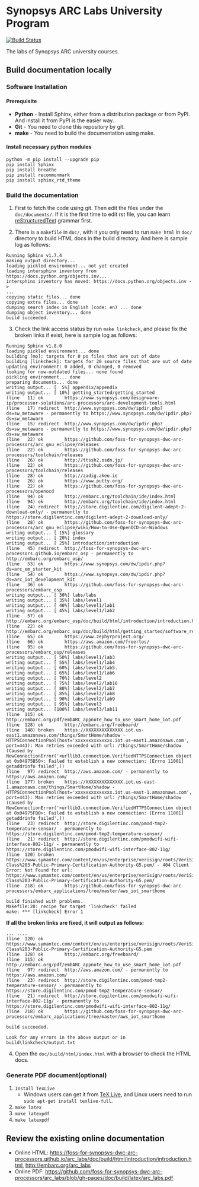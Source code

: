 # Synopsys ARC Labs University Program

[![Build Status](https://travis-ci.org/foss-for-synopsys-dwc-arc-processors/arc_labs.svg?branch=master)](https://travis-ci.org/foss-for-synopsys-dwc-arc-processors/arc_labs)

The labs of Synopsys ARC university courses.

## Build documentation locally

### Software Installation

#### Prerequisite

- **Python** - Install Sphinx, either from a distribution package or from PyPI. And install it from PyPI is the easier way. 
- **Git** - You need to clone this repository by git.
- **make** - You need to build the documentation using make.

#### Install necessary python modules
```
python -m pip install --upgrade pip
pip install Sphinx 
pip install breathe
pip install recommonmark 
pip install sphinx_rtd_theme
```

### Build the documentation
1. First to fetch the code using git. Then edit the files under the `doc/documents/`. If it is the first time to edit rst file, you can learn [reStructuredText](https://github.com/ralsina/rst-cheatsheet/blob/master/rst-cheatsheet.rst) grammar first.

2. There is a `makefile` in `doc/`, with it you only need to run `make html` in `doc/` directory to build HTML docs in the build directory. And here is sample log as follows:
```
Running Sphinx v1.7.4
making output directory...
loading pickled environment... not yet created
loading intersphinx inventory from https://docs.python.org/objects.inv...
intersphinx inventory has moved: https://docs.python.org/objects.inv -> 
...
copying static files... done
copying extra files... done
dumping search index in English (code: en) ... done
dumping object inventory... done
build succeeded.
```
3. Check the link access status by run `make linkcheck`, and please fix the broken links if exist, here is sample log as follows:
```
Running Sphinx v1.8.0
loading pickled environment... done
building [mo]: targets for 0 po files that are out of date
building [linkcheck]: targets for 20 source files that are out of date
updating environment: 0 added, 0 changed, 0 removed
looking for now-outdated files... none found
pickling environment... done
preparing documents... done
writing output... [  5%] appendix/appendix
writing output... [ 10%] getting_started/getting_started
(line   11) ok        https://www.synopsys.com/designware-ip/processor-solutions/arc-processors/arc-development-tools.html
(line   17) redirect  http://www.synopsys.com/dw/ipdir.php?ds=sw_metaware - permanently to https://www.synopsys.com/dw/ipdir.php?ds=sw_metaware
(line   15) redirect  http://www.synopsys.com/dw/ipdir.php?ds=sw_metaware - permanently to https://www.synopsys.com/dw/ipdir.php?ds=sw_metaware
(line   22) ok        https://github.com/foss-for-synopsys-dwc-arc-processors/arc_gnu_eclipse/releases
(line   22) ok        https://github.com/foss-for-synopsys-dwc-arc-processors/toolchain/releases
(line   26) ok        http://ttssh2.osdn.jp/
(line   22) ok        https://github.com/foss-for-synopsys-dwc-arc-processors/toolchain/releases
(line   28) ok        http://zadig.akeo.ie
(line   26) ok        https://www.putty.org/
(line   22) ok        https://github.com/foss-for-synopsys-dwc-arc-processors/openocd
(line   94) ok        http://embarc.org/toolchain/ide/index.html
(line   94) ok        http://embarc.org/toolchain/ide/index.html
(line   24) redirect  http://store.digilentinc.com/digilent-adept-2-download-only/ - permanently to https://store.digilentinc.com/digilent-adept-2-download-only/
(line   28) ok        https://github.com/foss-for-synopsys-dwc-arc-processors/arc_gnu_eclipse/wiki/How-to-Use-OpenOCD-on-Windows
writing output... [ 15%] glossary
writing output... [ 20%] index
writing output... [ 25%] introduction/introduction
(line   45) redirect  http://foss-for-synopsys-dwc-arc-processors.github.io/embarc_osp - permanently to http://embarc.org/embarc_osp/
(line   53) ok        https://www.synopsys.com/dw/ipdir.php?ds=arc_em_starter_kit
(line   54) ok        https://www.synopsys.com/dw/ipdir.php?ds=arc_iot_development_kit
(line   36) ok        https://github.com/foss-for-synopsys-dwc-arc-processors/embarc_osp
writing output... [ 30%] labs/labs
writing output... [ 35%] labs/level1
writing output... [ 40%] labs/level1/lab1
writing output... [ 45%] labs/level1/lab2
(line   57) ok        http://embarc.org/embarc_osp/doc/build/html/introduction/introduction.html
(line   22) ok        http://embarc.org/embarc_osp/doc/build/html/getting_started/software_requirement.html
(line   65) ok        https://www.zephyrproject.org/
(line   66) ok        https://aws.amazon.com/freertos/
(line   95) ok        https://github.com/foss-for-synopsys-dwc-arc-processors/embarc_osp/releases
writing output... [ 50%] labs/level1/lab3
writing output... [ 55%] labs/level1/lab4
writing output... [ 60%] labs/level1/lab5.
writing output... [ 65%] labs/level1/lab6
writing output... [ 70%] labs/level2
writing output... [ 75%] labs/level2/lab10
writing output... [ 80%] labs/level2/lab7
writing output... [ 85%] labs/level2/lab8
writing output... [ 90%] labs/level2/lab9
writing output... [ 95%] labs/level3
writing output... [100%] labs/level3/lab11
(line  115) ok        http://embarc.org/pdf/embARC_appnote_how_to_use_smart_home_iot.pdf
(line  128) ok        http://embarc.org/freeboard/
(line  148) broken    https://XXXXXXXXXXXXXX.iot.us-east1.amazonaws.com/things/SmartHome/shadow - HTTPSConnectionPool(host='xxxxxxxxxxxxxx.iot.us-east1.amazonaws.com', port=443): Max retries exceeded with url: /things/SmartHome/shadow (Caused by NewConnectionError('<urllib3.connection.VerifiedHTTPSConnection object at 0x04975B50>: Failed to establish a new connection: [Errno 11001] getaddrinfo failed',))
(line   97) redirect  http://aws.amazon.com/ - permanently to https://aws.amazon.com/
(line  177) broken    https://XXXXXXXXXXXXXX.iot.us-east-1.amazonaws.com/things/SmartHome/shadow - HTTPSConnectionPool(host='xxxxxxxxxxxxxx.iot.us-east-1.amazonaws.com', port=443): Max retries exceeded with url: /things/SmartHome/shadow (Caused by NewConnectionError('<urllib3.connection.VerifiedHTTPSConnection object at 0x04975FB0>: Failed to establish a new connection: [Errno 11001] getaddrinfo failed',))
(line   23) redirect  http://store.digilentinc.com/pmod-tmp2-temperature-sensor/ - permanently to https://store.digilentinc.com/pmod-tmp2-temperature-sensor/
(line   21) redirect  http://store.digilentinc.com/pmodwifi-wifi-interface-802-11g/ - permanently to https://store.digilentinc.com/pmodwifi-wifi-interface-802-11g/
(line  120) broken    https://www.symantec.com/content/en/us/enterprise/verisign/roots/VeriSign-Class%203-Public-Primary-Certification-Authority-G5.pem/ - 404 Client Error: Not Found for url: https://www.symantec.com/content/en/us/enterprise/verisign/roots/VeriSign-Class%203-Public-Primary-Certification-Authority-G5.pem/
(line  218) ok        https://github.com/foss-for-synopsys-dwc-arc-processors/embarc_applications/tree/master/aws_iot_smarthome

build finished with problems.
Makefile:20: recipe for target 'linkcheck' failed
make: *** [linkcheck] Error 1
```
**If all the broken links are fixed, it will output as follows:**
```
... ....
(line  120) ok        https://www.symantec.com/content/en/us/enterprise/verisign/roots/VeriSign-Class%203-Public-Primary-Certification-Authority-G5.pem
(line  128) ok        http://embarc.org/freeboard/
(line  115) ok        http://embarc.org/pdf/embARC_appnote_how_to_use_smart_home_iot.pdf
(line   97) redirect  http://aws.amazon.com/ - permanently to https://aws.amazon.com/
(line   23) redirect  http://store.digilentinc.com/pmod-tmp2-temperature-sensor/ - permanently to https://store.digilentinc.com/pmod-tmp2-temperature-sensor/
(line   21) redirect  http://store.digilentinc.com/pmodwifi-wifi-interface-802-11g/ - permanently to https://store.digilentinc.com/pmodwifi-wifi-interface-802-11g/
(line  218) ok        https://github.com/foss-for-synopsys-dwc-arc-processors/embarc_applications/tree/master/aws_iot_smarthome

build succeeded.

Look for any errors in the above output or in build\linkcheck/output.txt
```

4. Open the `doc/build/html/index.html` with a browser to check the HTML docs.

### Generate PDF document(optional)

1. `Install TexLive`
    - Windows users can get it from [TeX Live](http://www.tug.org/texlive/), and Linux users need to run `sudo apt-get install texlive-full`.
2. `make latex`
3. `make latexpdf` 
4. `make latexpdf`

## Review the existing online documentation
* Online HTML: https://foss-for-synopsys-dwc-arc-processors.github.io/arc_labs/doc/build/html/introduction/introduction.html, http://embarc.org/arc_labs
* Online PDF: https://github.com/foss-for-synopsys-dwc-arc-processors/arc_labs/blob/gh-pages/doc/build/latex/arc_labs.pdf
